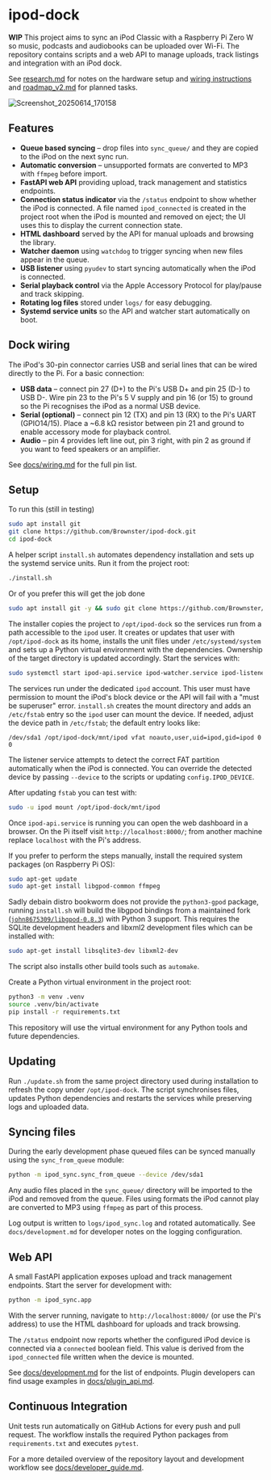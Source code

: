 # ipod-dock

**WIP** This project aims to sync an iPod Classic with a Raspberry Pi Zero W so music, podcasts and audiobooks can be uploaded over Wi-Fi.  The repository contains scripts and a web API to manage uploads, track listings and integration with an iPod dock.

See [research.md](research.md) for notes on the hardware setup and [wiring instructions](docs/wiring.md) and [roadmap_v2.md](roadmap_v2.md) for planned tasks.

![Screenshot_20250614_170158](https://github.com/user-attachments/assets/f6405a25-d809-4ad6-ba63-4b399a248f20)

## Features

- **Queue based syncing** – drop files into `sync_queue/` and they are copied to
  the iPod on the next sync run.
- **Automatic conversion** – unsupported formats are converted to MP3 with
  `ffmpeg` before import.
- **FastAPI web API** providing upload, track management and statistics
  endpoints.
- **Connection status indicator** via the `/status` endpoint to show whether the
  iPod is connected. A file named `ipod_connected` is created in the project root
  when the iPod is mounted and removed on eject; the UI uses this to display the
  current connection state.
- **HTML dashboard** served by the API for manual uploads and browsing the
  library.
- **Watcher daemon** using `watchdog` to trigger syncing when new files appear in
  the queue.
- **USB listener** using `pyudev` to start syncing automatically when the iPod
  is connected.
- **Serial playback control** via the Apple Accessory Protocol for play/pause and
  track skipping.
- **Rotating log files** stored under `logs/` for easy debugging.
- **Systemd service units** so the API and watcher start automatically on boot.

## Dock wiring

The iPod's 30-pin connector carries USB and serial lines that can be wired
directly to the Pi. For a basic connection:

* **USB data** – connect pin 27 (D+) to the Pi's USB D+ and pin 25 (D-) to USB
  D-. Wire pin 23 to the Pi's 5 V supply and pin 16 (or 15) to ground so the Pi
  recognises the iPod as a normal USB device.
* **Serial (optional)** – connect pin 12 (TX) and pin 13 (RX) to the Pi's UART
  (GPIO14/15). Place a ~6.8 kΩ resistor between pin 21 and ground to enable
  accessory mode for playback control.
* **Audio** – pin 4 provides left line out, pin 3 right, with pin 2 as ground if
  you want to feed speakers or an amplifier.

See [docs/wiring.md](docs/wiring.md) for the full pin list.

## Setup

To run this (still in testing)
```bash
sudo apt install git
git clone https://github.com/Brownster/ipod-dock.git
cd ipod-dock
```

A helper script `install.sh` automates dependency installation and sets up the
systemd service units. Run it from the project root:

```bash
./install.sh
```

Or of you prefer this will get the job done

```bash
sudo apt install git -y && sudo git clone https://github.com/Brownster/ipod-dock.git && cd ipod-dock && sudo ./install.sh
```


The installer copies the project to `/opt/ipod-dock` so the services run from a
path accessible to the `ipod` user. It creates or updates that user with
`/opt/ipod-dock` as its home, installs the unit files under `/etc/systemd/system`
and sets up a Python virtual environment with the dependencies. Ownership of the
target directory is updated accordingly. Start the services with:


```bash
sudo systemctl start ipod-api.service ipod-watcher.service ipod-listener.service
```

The services run under the dedicated `ipod` account. This user must have
permission to mount the iPod's block device or the API will fail with a
"must be superuser" error. `install.sh` creates the mount directory and adds an
`/etc/fstab` entry so the `ipod` user can mount the device. If needed, adjust
the device path in `/etc/fstab`; the default entry looks like:

```
/dev/sda1 /opt/ipod-dock/mnt/ipod vfat noauto,user,uid=ipod,gid=ipod 0 0
```

The listener service attempts to detect the correct FAT partition
automatically when the iPod is connected.  You can override the detected
device by passing ``--device`` to the scripts or updating
``config.IPOD_DEVICE``.

After updating `fstab` you can test with:

```bash
sudo -u ipod mount /opt/ipod-dock/mnt/ipod
```

Once `ipod-api.service` is running you can open the web dashboard in a browser.
On the Pi itself visit `http://localhost:8000/`; from another machine replace
`localhost` with the Pi's address.

If you prefer to perform the steps manually, install the required system
packages (on Raspberry Pi OS):

```bash
sudo apt-get update
sudo apt-get install libgpod-common ffmpeg
```

Sadly debain distro bookworm does not provide the `python3-gpod` package, running
`install.sh` will build the libgpod bindings from a maintained fork
([`john8675309/libgpod-0.8.3`](https://github.com/john8675309/libgpod-0.8.3))
with Python 3 support. This requires the SQLite development headers and libxml2
development files which can be installed with:

```bash
sudo apt-get install libsqlite3-dev libxml2-dev
```

The script also installs other build tools such as `automake`.

Create a Python virtual environment in the project root:

```bash
python3 -m venv .venv
source .venv/bin/activate
pip install -r requirements.txt
```

This repository will use the virtual environment for any Python tools and future dependencies.

## Updating

Run `./update.sh` from the same project directory used during installation to refresh the copy under `/opt/ipod-dock`.
The script synchronises files, updates Python dependencies and restarts the services while preserving logs and uploaded data.


## Syncing files

During the early development phase queued files can be synced manually using the
`sync_from_queue` module:

```bash
python -m ipod_sync.sync_from_queue --device /dev/sda1
```

Any audio files placed in the `sync_queue/` directory will be imported to the
iPod and removed from the queue. Files using formats the iPod cannot play are
converted to MP3 using `ffmpeg` as part of this process.

Log output is written to `logs/ipod_sync.log` and rotated automatically. See
`docs/development.md` for developer notes on the logging configuration.


## Web API

A small FastAPI application exposes upload and track management endpoints. Start
the server for development with:

```bash
python -m ipod_sync.app
```

With the server running, navigate to `http://localhost:8000/` (or use the Pi's
address) to use the HTML dashboard for uploads and track browsing.

The `/status` endpoint now reports whether the configured iPod device is
connected via a `connected` boolean field. This value is derived from the
`ipod_connected` file written when the device is mounted.

See [docs/development.md](docs/development.md) for the list of endpoints.
Plugin developers can find usage examples in
[docs/plugin_api.md](docs/plugin_api.md).

## Continuous Integration

Unit tests run automatically on GitHub Actions for every push and pull request. The workflow installs the required Python packages from `requirements.txt` and executes `pytest`.

For a more detailed overview of the repository layout and development workflow
see [docs/developer_guide.md](docs/developer_guide.md).

